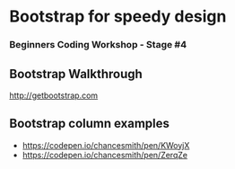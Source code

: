 # Bootstrap for speedy design
### Beginners Coding Workshop - Stage #4

## Bootstrap Walkthrough
http://getbootstrap.com

## Bootstrap column examples
* https://codepen.io/chancesmith/pen/KWoyjX
* https://codepen.io/chancesmith/pen/ZerqZe